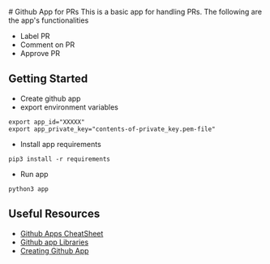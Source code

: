 # Github App for PRs
This is a basic app for handling PRs. The following are the app's functionalities
* Label PR
* Comment on PR
* Approve PR

## Getting Started
* Create github app
* export environment variables
```
export app_id="XXXXX"
export app_private_key="contents-of-private_key.pem-file"
```
* Install app requirements
```
pip3 install -r requirements
```
* Run app
```
python3 app
```

## Useful Resources
* [Github Apps CheatSheet](https://github.com/github-developer/github-apps-cheat-sheet/blob/master/README.md)
* [Github app Libraries](https://docs.github.com/en/rest/overview/libraries)
* [Creating Github App](https://www.youtube.com/watch?v=iaBEWB1As0k)